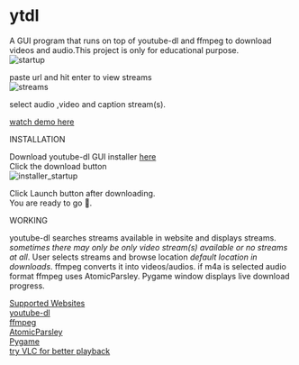 # ytdl
A GUI program that runs on top of youtube-dl and ffmpeg to download videos and audio.This project is only for educational purpose.<br />
![startup](https://user-images.githubusercontent.com/55890376/115924152-fcea5080-a49c-11eb-8b71-a1e475ef69a2.JPG)

paste url and hit enter to view streams<br />
![streams](https://user-images.githubusercontent.com/55890376/115923749-5605b480-a49c-11eb-8a8f-c412729a84ad.JPG)

select audio ,video and caption stream(s).<br />

[watch demo here](https://user-images.githubusercontent.com/55890376/114445050-398c9100-9bed-11eb-9b17-aea0be0704d8.mp4)

INSTALLATION

Download youtube-dl GUI installer [here](https://github.com/sourabhkv/ytdl/releases)<br />
Click the download button<br />
![installer_startup](https://user-images.githubusercontent.com/55890376/115924610-99acee00-a49d-11eb-99c5-86e2b1a281b4.JPG)

Click Launch button after downloading.<br />
You are ready to go 🤘.<br />

WORKING

youtube-dl searches streams available in website and displays streams.
*sometimes there may only be only video stream(s) available or no streams at all*.
User selects streams and browse location *default location in downloads*.
ffmpeg converts it into videos/audios.
if m4a is selected audio format ffmpeg uses AtomicParsley.
Pygame window displays live download progress.<br />


[Supported Websites](http://ytdl-org.github.io/youtube-dl/supportedsites.html)<br />
[youtube-dl](https://github.com/ytdl-org/youtube-dl)<br />
[ffmpeg](https://ffmpeg.org/ffmpeg.html)<br />
[AtomicParsley](http://atomicparsley.sourceforge.net/)<br />
[Pygame](https://www.pygame.org/wiki/about)<br />
[try VLC for better playback](https://www.videolan.org/)<br />
